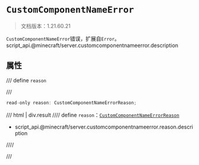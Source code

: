 # `CustomComponentNameError`

> 文档版本：1.21.60.21

`CustomComponentNameError`错误，扩展自`Error`。script_api.@minecraft/server.customcomponentnameerror.description

## 属性

/// define
`reason`


///

```js
read-only reason: CustomComponentNameErrorReason;
```

/// html | div.result
//// define
`reason`：[`CustomComponentNameErrorReason`](./customcomponentnameerrorreason.md)

- script_api.@minecraft/server.customcomponentnameerror.reason.description


////

///

